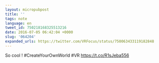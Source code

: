 ```yaml
---
layout: micropubpost
title: ''
tags: note
language: en
tweet_id: 750218168325513216
date: 2016-07-05 06:42:04 +0000
slug: '064204'
expanded_urls: https://twitter.com/VRFocus/status/750063433119182848
---
```

So cool ! #CreateYourOwnWorld #VR https://t.co/R1sJeba556

